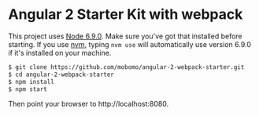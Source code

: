 # Angular 2 Starter Kit with webpack

This project uses [Node 6.9.0](nodejs.org). Make sure you've got that installed before starting. If you use [nvm](https://github.com/creationix/nvm), typing `nvm use` will automatically use version 6.9.0 if it's installed on your machine.

```sh
$ git clone https://github.com/mobomo/angular-2-webpack-starter.git
$ cd angular-2-webpack-starter
$ npm install
$ npm start
```

Then point your browser to http://localhost:8080.
